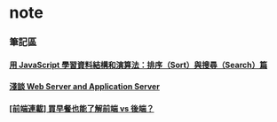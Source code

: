 # note
### 筆記區
#### [用 JavaScript 學習資料結構和演算法：排序（Sort）與搜尋（Search）篇](https://blog.kdchang.cc/2016/09/27/javascript-data-structure-algorithm-sort-and-search/?fbclid=IwAR2pLDYRRXd0REnufh0tH1RmXbzP-2AFErNQ5-zwJ4VOgg-5JUMlY1ywrMI)
#### [淺談 Web Server and Application Server](https://medium.com/@xumingyo/web-server-and-application-server-5a6d9c940eff)
#### [[前端連載] 買早餐也能了解前端 vs 後端？](https://noootown.wordpress.com/2016/03/23/frontend-backend-breakfast/)
